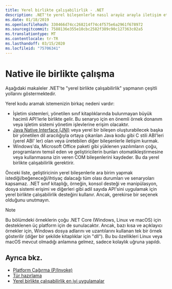 ```yaml
---
title: Yerel birlikte çalışabilirlik - .NET
description: .NET'te yerel bileşenlerle nasıl arayüz arayla iletişim etobur sunmayı öğrenin.
ms.date: 01/18/2019
ms.openlocfilehash: 330466d74cc268214f74c4f575e6a2961f678972
ms.sourcegitcommit: 7588136e355e10cbc2582f389c90c127363c02a5
ms.translationtype: MT
ms.contentlocale: tr-TR
ms.lasthandoff: 03/15/2020
ms.locfileid: "75706341"
---
```

# <a name="native-interoperability"></a>Native ile birlikte çalışma

Aşağıdaki makaleler .NET'te "yerel birlikte çalışabilirlik" yapmanın çeşitli yollarını göstermektedir.

Yerel kodu aramak istemenizin birkaç nedeni vardır:

- İşletim sistemleri, yönetilen sınıf kitaplıklarında bulunmayan büyük hacimli API'lerle birlikte gelir. Bu senaryo için en önemli örnek donanım veya işletim sistemi yönetim işlevlerine erişim olacaktır.
- [Java Native Interface (JNI)](https://docs.oracle.com/javase/8/docs/technotes/guides/jni/) veya yerel bir bileşen oluşturabilecek başka bir yönetilen dil aracılığıyla ortaya çıkarılan Java kodu gibi C stili ABI'leri (yerel ABI' ler) olan veya üretebilen diğer bileşenlerle iletişim kurmak.
- Windows'da, Microsoft Office paketi gibi yüklenen yazılımların çoğu, programlarını temsil eden ve geliştiricilerin bunları otomatikleştirmesine veya kullanmasına izin veren COM bileşenlerini kaydeder. Bu da yerel birlikte çalışabilirlik gerektirir.

Önceki liste, geliştiricinin yerel bileşenlerle ara birim yapmak istediği/beğeneceği/ihtiyaç dalacağı tüm olası durumları ve senaryoları kapsamaz. .NET sınıf kitaplığı, örneğin, konsol desteği ve manipülasyon, dosya sistemi erişimi ve diğerleri gibi adil sayıda API'sini uygulamak için yerel birlikte çalışabilirlik desteğini kullanır. Ancak, gerekirse bir seçenek olduğunu unutmayın.

> [!NOTE]
> Bu bölümdeki örneklerin çoğu .NET Core (Windows, Linux ve macOS) için desteklenen üç platform için de sunulacaktır. Ancak, bazı kısa ve açıklayıcı örnekler için, Windows dosya adlarını ve uzantılarını kullanan tek bir örnek gösterilir (diğer bir şekilde kitaplıklar için "dll"). Bu bu özellikleri Linux veya macOS mevcut olmadığı anlamına gelmez, sadece kolaylık uğruna yapıldı.

## <a name="see-also"></a>Ayrıca bkz.

- [Platform Çağırma (P/Invoke)](pinvoke.md)
- [Tür hazırlama](type-marshaling.md)
- [Yerel birlikte çalışabilirlik en iyi uygulamalar](best-practices.md)
